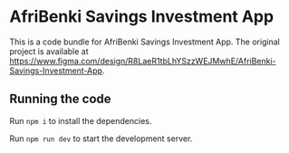 
  # AfriBenki Savings Investment App

  This is a code bundle for AfriBenki Savings Investment App. The original project is available at https://www.figma.com/design/R8LaeR1tbLhYSzzWEJMwhE/AfriBenki-Savings-Investment-App.

  ## Running the code

  Run `npm i` to install the dependencies.

  Run `npm run dev` to start the development server.
  